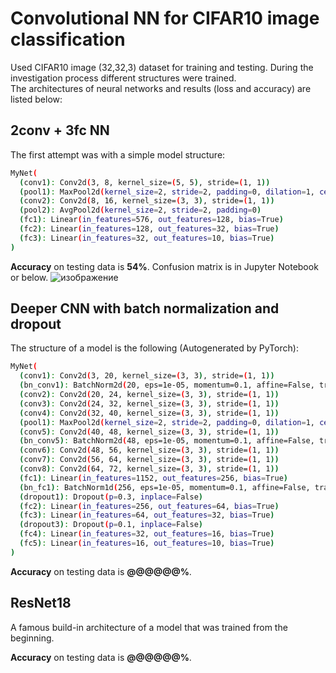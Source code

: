 # Convolutional NN for CIFAR10 image classification
Used CIFAR10 image (32,32,3) dataset for training and testing.
During the investigation process different structures were trained.  
The architectures of neural networks and results (loss and accuracy) are listed below:  


## 2conv + 3fc NN
The first attempt was with a simple model structure:

```bash
MyNet(
  (conv1): Conv2d(3, 8, kernel_size=(5, 5), stride=(1, 1))
  (pool1): MaxPool2d(kernel_size=2, stride=2, padding=0, dilation=1, ceil_mode=False)
  (conv2): Conv2d(8, 16, kernel_size=(3, 3), stride=(1, 1))
  (pool2): AvgPool2d(kernel_size=2, stride=2, padding=0)
  (fc1): Linear(in_features=576, out_features=128, bias=True)
  (fc2): Linear(in_features=128, out_features=32, bias=True)
  (fc3): Linear(in_features=32, out_features=10, bias=True)
)
```

**Accuracy** on testing data is **54%**.
Confusion matrix is in Jupyter Notebook or below.
![изображение](https://user-images.githubusercontent.com/43128663/85545429-9dc17280-b624-11ea-834c-256fa8f47f89.png)

## Deeper CNN with batch normalization and dropout
The structure of a model is the following (Autogenerated by PyTorch):

```bash
MyNet(
  (conv1): Conv2d(3, 20, kernel_size=(3, 3), stride=(1, 1))
  (bn_conv1): BatchNorm2d(20, eps=1e-05, momentum=0.1, affine=False, track_running_stats=True)
  (conv2): Conv2d(20, 24, kernel_size=(3, 3), stride=(1, 1))
  (conv3): Conv2d(24, 32, kernel_size=(3, 3), stride=(1, 1))
  (conv4): Conv2d(32, 40, kernel_size=(3, 3), stride=(1, 1))
  (pool1): MaxPool2d(kernel_size=2, stride=2, padding=0, dilation=1, ceil_mode=False)
  (conv5): Conv2d(40, 48, kernel_size=(3, 3), stride=(1, 1))
  (bn_conv5): BatchNorm2d(48, eps=1e-05, momentum=0.1, affine=False, track_running_stats=True)
  (conv6): Conv2d(48, 56, kernel_size=(3, 3), stride=(1, 1))
  (conv7): Conv2d(56, 64, kernel_size=(3, 3), stride=(1, 1))
  (conv8): Conv2d(64, 72, kernel_size=(3, 3), stride=(1, 1))
  (fc1): Linear(in_features=1152, out_features=256, bias=True)
  (bn_fc1): BatchNorm1d(256, eps=1e-05, momentum=0.1, affine=False, track_running_stats=True)
  (dropout1): Dropout(p=0.3, inplace=False)
  (fc2): Linear(in_features=256, out_features=64, bias=True)
  (fc3): Linear(in_features=64, out_features=32, bias=True)
  (dropout3): Dropout(p=0.1, inplace=False)
  (fc4): Linear(in_features=32, out_features=16, bias=True)
  (fc5): Linear(in_features=16, out_features=10, bias=True)
)
```

**Accuracy** on testing data is **@@@@@@%**.

## ResNet18
A famous build-in architecture of a model that was trained from the beginning.

**Accuracy** on testing data is **@@@@@@%**.
